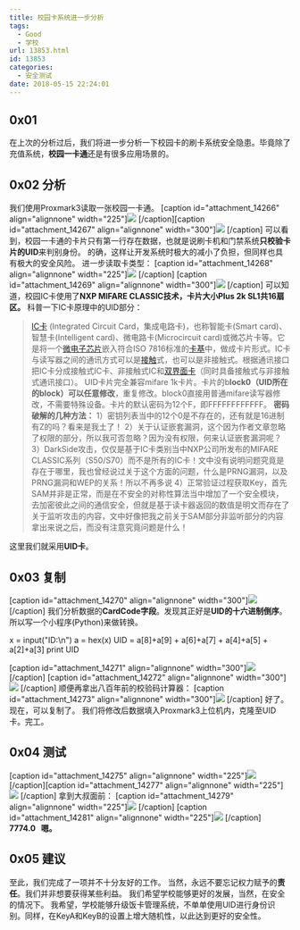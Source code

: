 ```yaml
---
title: 校园卡系统进一步分析
tags:
  - Good
  - 学校
url: 13853.html
id: 13853
categories:
  - 安全测试
date: 2018-05-15 22:24:01
---
```


0x01
----

在上次的分析过后，我们将进一步分析一下校园卡的刷卡系统安全隐患。毕竟除了充值系统，**校园一卡通**还是有很多应用场景的。

0x02 分析
-------

我们使用Proxmark3读取一张校园一卡通。 \[caption id="attachment_14266" align="alignnone" width="225"\]![](http://blog.echo.cool/wp-content/uploads/2018/05/校园卡系统进一步分析.jpg) \[/caption\]\[caption id="attachment_14267" align="alignnone" width="300"\]![](http://blog.echo.cool/wp-content/uploads/2018/05/校园卡系统进一步分析-1.jpg) \[/caption\] 可以看到，校园一卡通的卡片只有第一行存在数据，也就是说刷卡机和门禁系统**只校验卡片的UID**来判别身份。 的确，这样让开发系统时极大的减小了负担，但同样也具有极大的安全风险。 进一步读取卡类型： \[caption id="attachment_14268" align="alignnone" width="225"\]![](http://blog.echo.cool/wp-content/uploads/2018/05/校园卡系统进一步分析-2.jpg) \[/caption\] \[caption id="attachment_14269" align="alignnone" width="300"\]![](http://blog.echo.cool/wp-content/uploads/2018/05/校园卡系统进一步分析-3.jpg) \[/caption\] 可以知道，校园IC卡使用了**NXP MIFARE CLASSIC技术，卡片大小Plus 2k SL1共16扇区。** 科普一下IC卡原理中的UID部分：

> [IC卡](https://baike.baidu.com/item/IC%E5%8D%A1) (Integrated Circuit Card，集成电路卡)，也称智能卡(Smart card)、智慧卡(Intelligent card)、微电路卡(Microcircuit card)或微芯片卡等。它是将一个[微电子](https://baike.baidu.com/item/%E5%BE%AE%E7%94%B5%E5%AD%90)[芯片](https://baike.baidu.com/item/%E8%8A%AF%E7%89%87)嵌入符合ISO 7816标准的[卡基](https://baike.baidu.com/item/%E5%8D%A1%E5%9F%BA)中，做成卡片形式。IC卡与读写器之间的通讯方式可以是[接触](https://baike.baidu.com/item/%E6%8E%A5%E8%A7%A6/5692)式，也可以是非接触式。根据通讯接口把IC卡分成接触式IC卡、非接触式IC和[双界面卡](https://baike.baidu.com/item/%E5%8F%8C%E7%95%8C%E9%9D%A2%E5%8D%A1)（同时具备接触式与非接触式通讯接口）。 UID卡片完全兼容mifare 1k卡片。卡片的b**lock0（UID所在的block）可以任意修改**，重复修改。block0直接用普通mifare读写器修改，不需要特殊设备。卡片的默认密码为12个F，即FFFFFFFFFFFF。 **密码破解的几种方法：** 1）密钥列表当中的12个0是不存在的，还有就是16进制有Z的吗？看来是我土了！ 2）关于认证嵌套漏洞，这个因为作者文章忽略了权限的部分，所以我可否忽略？因为没有权限，何来认证嵌套漏洞呢？ 3）DarkSide攻击，仅仅是基于IC卡类别当中NXP公司所发布的MIFARE CLASSIC系列（S50/S70）而不是所有的IC卡！文中没有说明问题究竟是存在于哪里，我也曾经说过关于这个方面的问题，什么是PRNG漏洞，以及PRNG漏洞和WEP的关系！所以不再多说 4）正常验证过程获取Key，首先SAM并非是正常，而是在不安全的对称性算法当中增加了一个安全模块，去加密彼此之间的通信安全，但就是基于读卡器返回的数值是明文而存在了关于监听攻击的内容，文中好像把我之前关于SAM部分非监听部分的内容拿出来说之后，而没有注意究竟问题是什么！

这里我们就采用**UID卡**。

0x03 复制
-------

\[caption id="attachment_14270" align="alignnone" width="300"\]![](http://blog.echo.cool/wp-content/uploads/2018/05/校园卡系统进一步分析.png) \[/caption\] 我们分析数据的**CardCode字段**。发现其正好是**UID的十六进制倒序**。所以写一个小程序(Python)来做转换。

x = input("ID:\\n")
a = hex(x)
UID = a\[8\]+a\[9\] + a\[6\]+a\[7\] + a\[4\]+a\[5\] + a\[2\]+a\[3\]
print UID

\[caption id="attachment_14271" align="alignnone" width="300"\]![](http://blog.echo.cool/wp-content/uploads/2018/05/校园卡系统进一步分析-4.jpg) \[/caption\] \[caption id="attachment_14272" align="alignnone" width="300"\]![](http://blog.echo.cool/wp-content/uploads/2018/05/校园卡系统进一步分析-5.jpg) \[/caption\] 顺便再拿出八百年前的校验码计算器： \[caption id="attachment_14273" align="alignnone" width="300"\]![](http://blog.echo.cool/wp-content/uploads/2018/05/校园卡系统进一步分析-6.jpg) \[/caption\] 好了。现在，可以复制了。 我们将修改后数据填入Proxmark3上位机内，克隆至UID卡。完工。

0x04 测试
-------

\[caption id="attachment_14275" align="alignnone" width="225"\]![](http://blog.echo.cool/wp-content/uploads/2018/05/校园卡系统进一步分析-8.jpg) \[/caption\]\[caption id="attachment_14277" align="alignnone" width="225"\]![](http://blog.echo.cool/wp-content/uploads/2018/05/校园卡系统进一步分析-10.jpg) \[/caption\] 拿到大叔面前： \[caption id="attachment_14279" align="alignnone" width="225"\]![](http://blog.echo.cool/wp-content/uploads/2018/05/校园卡系统进一步分析-12.jpg) \[/caption\] \[caption id="attachment_14281" align="alignnone" width="225"\]![](http://blog.echo.cool/wp-content/uploads/2018/05/校园卡系统进一步分析-14.jpg) \[/caption\] **7774.0   嗯。**

0x05 建议
-------

至此，我们完成了一项并不十分友好的工作。 当然，永远不要忘记权力赋予的**责任**。我们并非想要获得某些利益。 我们希望学校能够更好的发展，当然，在安全的情况下。 我希望，学校能够升级饭卡管理系统，不单单使用UID进行身份识别。同样，在KeyA和KeyB的设置上增大随机性，以此达到更好的安全性。